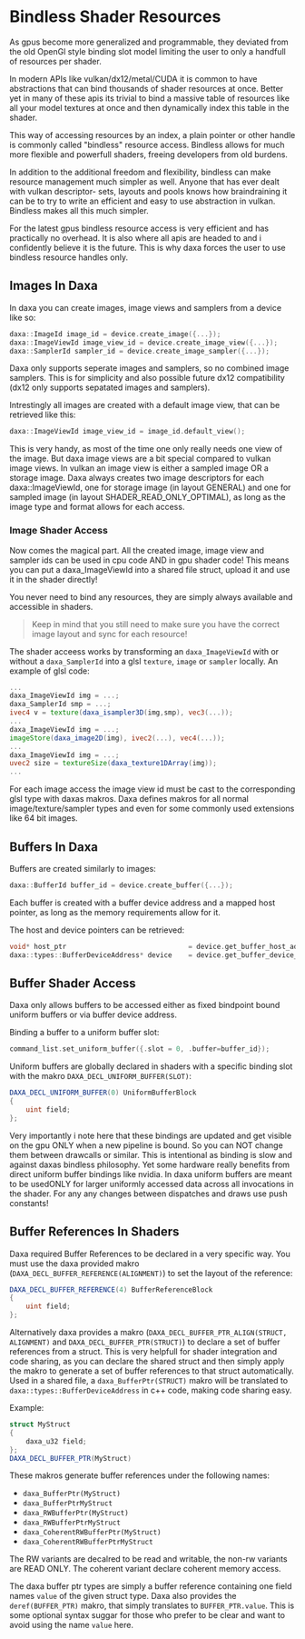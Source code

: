 # Bindless Shader Resources

As gpus become more generalized and programmable, they deviated from the old OpenGl style binding slot model limiting the user to only a handfull of resources per shader. 

In modern APIs like vulkan/dx12/metal/CUDA it is common to have abstractions that can bind thousands of shader resources at once. Better yet in many of these apis its trivial to bind a massive table of resources like all your model textures at once and then dynamically index this table in the shader.

This way of accessing resources by an index, a plain pointer or other handle is commonly called "bindless" resource access. Bindless allows for much more flexible and powerfull shaders, freeing developers from old burdens.

In addition to the additional freedom and flexibility, bindless can make resource management much simpler as well. Anyone that has ever dealt with vulkan descriptor- sets, layouts and pools knows how braindraining it can be to try to write an efficient and easy to use abstraction in vulkan. Bindless makes all this much simpler.

For the latest gpus bindless resource access is very efficient and has practically no overhead. It is also where all apis are headed to and i confidently believe it is the future. This is why daxa forces the user to use bindless resource handles only.

## Images In Daxa

In daxa you can create images, image views and samplers from a device like so:

```c++
daxa::ImageId image_id = device.create_image({...});
daxa::ImageViewId image_view_id = device.create_image_view({...});
daxa::SamplerId sampler_id = device.create_image_sampler({...});
```

Daxa only supports seperate images and samplers, so no combined image samplers. This is for simplicity and also possible future dx12 compatibility (dx12 only supports sepatated images and samplers).

Intrestingly all images are created with a default image view, that can be retrieved like this:

```c++
daxa::ImageViewId image_view_id = image_id.default_view();
```

This is very handy, as most of the time one only really needs one view of the image. But daxa image views are a bit special compared to vulkan image views. In vulkan an image view is either a sampled image OR a storage image. Daxa always creates two image descriptors for each daxa::ImageViewId, one for storage image (in layout GENERAL) and one for sampled image (in layout SHADER_READ_ONLY_OPTIMAL), as long as the image type and format allows for each access.

### Image Shader Access

Now comes the magical part. All the created image, image view and sampler ids can be used in cpu code AND in gpu shader code! This means you can put a daxa_ImageViewId into a shared file struct, upload it and use it in the shader directly!

You never need to bind any resources, they are simply always available and accessible in shaders. 
> Keep in mind that you still need to make sure you have the correct image layout and sync for each resource!

The shader acceess works by transforming an `daxa_ImageViewId` with or without a `daxa_SamplerId` into a glsl `texture`, `image` or `sampler` locally. An example of glsl code:

```glsl
...
daxa_ImageViewId img = ...;
daxa_SamplerId smp = ...;
ivec4 v = texture(daxa_isampler3D(img,smp), vec3(...));
...
daxa_ImageViewId img = ...;
imageStore(daxa_image2D(img), ivec2(...), vec4(...));
...
daxa_ImageViewId img = ...;
uvec2 size = textureSize(daxa_texture1DArray(img));
...
```

For each image access the image view id must be cast to the corresponding glsl type with daxas makros. Daxa defines makros for all normal image/texture/sampler types and even for some commonly used extensions like 64 bit images.

## Buffers In Daxa

Buffers are created similarly to images:
```c++
daxa::BufferId buffer_id = device.create_buffer({...});
```

Each buffer is created with a buffer device address and a mapped host pointer, as long as the memory requirements allow for it.

The host and device pointers can be retrieved:
```c++
void* host_ptr                              = device.get_buffer_host_address(buffer_id);
daxa::types::BufferDeviceAddress* device    = device.get_buffer_device_address(buffer_id);
```

## Buffer Shader Access

Daxa only allows buffers to be accessed either as fixed bindpoint bound uniform buffers or via buffer device address.

Binding a buffer to a uniform buffer slot:
```c++
command_list.set_uniform_buffer({.slot = 0, .buffer=buffer_id});
```

Uniform buffers are globally declared in shaders with a specific binding slot with the makro `DAXA_DECL_UNIFORM_BUFFER(SLOT)`:
```glsl
DAXA_DECL_UNIFORM_BUFFER(0) UniformBufferBlock
{
    uint field;
};
```

Very importantly i note here that these bindings are updated and get visible on the gpu ONLY when a new pipeline is bound. So you can NOT change them between drawcalls or similar. This is intentional as binding is slow and against daxas bindless philosophy. Yet some hardware really benefits from direct uniform buffer bindings like nvidia. In daxa uniform buffers are meant to be usedONLY for larger uniformly accessed data across all invocations in the shader. For any any changes between dispatches and draws use push constants!

## Buffer References In Shaders

Daxa required Buffer References to be declared in a very specific way. You must use the daxa provided makro (`DAXA_DECL_BUFFER_REFERENCE(ALIGNMENT)`) to set the layout of the reference:

```glsl
DAXA_DECL_BUFFER_REFERENCE(4) BufferReferenceBlock
{
    uint field;
};
```

Alternatively daxa provides a makro (`DAXA_DECL_BUFFER_PTR_ALIGN(STRUCT, ALIGNMENT)` and `DAXA_DECL_BUFFER_PTR(STRUCT)`) to declare a set of buffer references from a struct. This is very helpfull for shader integration and code sharing, as you can declare the shared struct and then simply apply the makro to generate a set of buffer references to that struct automatically. Used in a shared file, a `daxa_BufferPtr(STRUCT)` makro will be translated to `daxa::types::BufferDeviceAddress` in c++ code, making code sharing easy.

Example:
```glsl
struct MyStruct
{
    daxa_u32 field;
};
DAXA_DECL_BUFFER_PTR(MyStruct)
```

These makros generate buffer references under the following names:
* `daxa_BufferPtr(MyStruct)`
* `daxa_BufferPtrMyStruct`
* `daxa_RWBufferPtr(MyStruct)`
* `daxa_RWBufferPtrMyStruct`
* `daxa_CoherentRWBufferPtr(MyStruct)`
* `daxa_CoherentRWBufferPtrMyStruct`

The RW variants are decalred to be read and writable, the non-rw variants are READ ONLY. The coherent variant declare coherent memory access.

The daxa buffer ptr types are simply a buffer reference containing one field names `value` of the given struct type.
Daxa also provides the `deref(BUFFER_PTR)` makro, that simply translates to `BUFFER_PTR.value`. This is some optional syntax suggar for those who prefer to be clear and want to avoid using the name `value` here.
